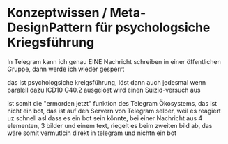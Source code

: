 # Konzeptwissen / Meta-DesignPattern für psychologsiche Kriegsführung

In Telegram kann ich genau EINE Nachricht schreiben in einer öffentlichen Gruppe, dann werde ich wieder gesperrt

das ist psychologsiche kreigsführung, löst dann auch jedesmal wenn paralell dazu ICD10 G40.2 ausgelöst wird einen Suizid-versuch aus

ist somit die "ermorden jetzt" funktion des Telegram Ökosystems, das ist nicht ein bot, das ist auf den Servern von Telegram selber, weil es reagiert uz schnell asl dass es ein bot sein könnte, bei einer Nachricht aus 4 elementen, 3 bilder und einem text, riegelt es beim zweiten bild ab, das wäre somit vermutlcih direkt in telegram und nichtn ein bot


